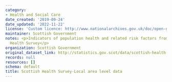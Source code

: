 ```yaml
---
category:
- Health and Social Care
date_created: '2019-09-24'
date_updated: '2022-11-22'
license: 'Custom licence: http://www.nationalarchives.gov.uk/doc/open-government-licence/version/3/'
maintainer: Scottish Government
notes: <p>Indicators of population health and related risk factors from the Scottish
  Health Survey</p>
organization: Scottish Government
original_dataset_link: http://statistics.gov.scot/data/scottish-health-survey-local-area-level-data
records: null
resources: []
schema: default
title: Scottish Health Survey-Local area level data
---
```

